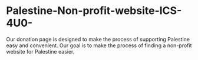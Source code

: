 # Palestine-Non-profit-website-ICS-4U0-
Our donation page is designed to make the process of supporting Palestine easy and convenient. Our goal is to make the process of finding a non-profit website for Palestine easier.

